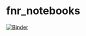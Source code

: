 # fnr_notebooks

[![Binder](https://mybinder.org/badge.svg)](https://mybinder.org/v2/gh/findanddelete/fnr_notebooks/master)
